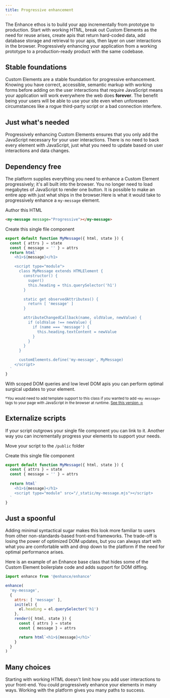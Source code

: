 ```yaml
---
title: Progressive enhancement
---
```


The Enhance ethos is to build your app incrementally from prototype to production. Start with working HTML, break out Custom Elements as the need for reuse arises, create apis that return hard-coded data, add database storage and retrieval to your apis, then layer on user interactions in the browser. Progressively enhancing your application from a working prototype to a production-ready product with the same codebase.

## Stable foundations

Custom Elements are a stable foundation for progressive enhancement. Knowing you have correct, accessible, semantic markup with working forms before adding on the user interactions that require JavaScript means your application will work everywhere the web does **forever**. The benefit being your users will be able to use your site even when unforeseen circumstances like a rogue third-party script or a bad connection interfere.

## Just what's needed

Progressively enhancing Custom Elements ensures that you only add the JavaScript necessary for your user interactions. There is no need to back every element with JavaScript, just what you need to update based on user interactions and data changes.

## Dependency free

The platform supplies everything you need to enhance a Custom Element progressively; it's all built into the browser. You no longer need to load megabytes of JavaScript to render one button. It is possible to make an entire app with just what ships in the browser.Here is what it would take to progressively enhance a `my-message` element.

Author this HTML
```html
<my-message message="Progressive"></my-message>
```

Create this single file component

<doc-code filename="app/elements/my-message.mjs" numbered>

```javascript
export default function MyMessage({ html, state }) {
  const { attrs } = state
  const { message = '' } = attrs
  return html`
    <h1>${message}</h1>

    <script type="module">
      class MyMessage extends HTMLElement {
        constructor() {
          super()
          this.heading = this.querySelector('h1')
        }

        static get observedAttributes() {
          return [ 'message' ]
        }

        attributeChangedCallback(name, oldValue, newValue) {
          if (oldValue !== newValue) {
            if (name === 'message') {
              this.heading.textContent = newValue
            }
          }
        }
      }

      customElements.define('my-message', MyMessage)
    </script>
  `
}
```

</doc-code>

With scoped DOM queries and low level DOM apis you can perform optimal surgical updates to your element.

<small>†You would need to add template support to this class if you wanted to add `<my-message>` tags to your page with JavaScript in the browser at runtime. [See this version →](https://gist.github.com/kristoferjoseph/dd5d22018a0f7feedd4ee18f25a040a8)</small>

## Externalize scripts
If your script outgrows your single file component you can link to it. Another way you can incrementally progress your elements to support your needs.

Move your script to the `/public` folder

Create this single file component

<doc-code highlight=6 filename="app/elements/my-message.mjs" numbered>

```javascript
export default function MyMessage({ html, state }) {
  const { attrs } = state
  const { message = '' } = attrs
  
  return html`
    <h1>${message}</h1>
    <script type="module" src="/_static/my-message.mjs"></script>
  `
}
```

</doc-code>

## Just a spoonful
Adding minimal syntactical sugar makes this look more familiar to users from other non-standards-based front-end frameworks. The trade-off is losing the power of optimized DOM updates, but you can always start with what you are comfortable with and drop down to the platform if the need for optimal performance arises.

Here is an example of an Enhance base class that hides some of the Custom Element boilerplate code and adds support for DOM diffing.

```javascript
import enhance from '@enhance/enhance'

enhance(
  'my-message',
  {
    attrs: [ 'message' ],
    init(el) {
      el.heading = el.querySelector('h1')
    },
    render({ html, state }) {
      const { attrs } = state
      const { message } = attrs

      return html`<h1>${message}</h1>`
    }
  }
)
```

## Many choices
Starting with working HTML doesn't limit how you add user interactions to your front-end. You could progressively enhance your elements in many ways. Working with the platform gives you many paths to success.
